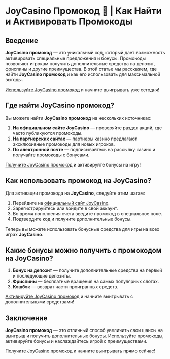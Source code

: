 # JoyCasino Промокод 🎁 | Как Найти и Активировать Промокоды

## Введение

**JoyCasino промокод** — это уникальный код, который дает возможность активировать специальные предложения и бонусы. Промокоды позволяют игрокам получить дополнительные средства на депозит, фриспины и другие преимущества. В этой статье мы расскажем, где найти **JoyCasino промокод** и как его использовать для максимальной выгоды.

[Используйте JoyCasino промокод](https://rpc30.call2me.pro/?/ru/registration?apkpop=0&partner=p24970p3291217pc98f) и начните выигрывать уже сегодня!

## Где найти JoyCasino промокод?

Вы можете найти **JoyCasino промокод** на нескольких источниках:

1. **На официальном сайте JoyCasino** — проверяйте раздел акций, где часто публикуются промокоды.
2. **На партнерских сайтах** — партнеры казино предлагают эксклюзивные промокоды для новых игроков.
3. **По электронной почте** — подписывайтесь на рассылку казино и получайте промокоды с бонусами.

[Получите JoyCasino промокод](https://rpc30.call2me.pro/?/ru/registration?apkpop=0&partner=p24970p3291217pc98f) и активируйте бонусы на игру!

## Как использовать промокод на JoyCasino?

Для активации промокода на **JoyCasino**, следуйте этим шагам:

1. Перейдите на [официальный сайт JoyCasino](https://rpc30.call2me.pro/?/ru/registration?apkpop=0&partner=p24970p3291217pc98f).
2. Зарегистрируйтесь или войдите в свой аккаунт.
3. Во время пополнения счета введите промокод в специальное поле.
4. Подтвердите код и получите дополнительные бонусы.

Теперь вы можете использовать бонусные средства для игры на всех играх **JoyCasino**.

## Какие бонусы можно получить с промокодом на JoyCasino?

1. **Бонус на депозит** — получите дополнительные средства на первый и последующие депозиты.
2. **Фриспины** — бесплатные вращения на самых популярных слотах.
3. **Кэшбэк** — возврат части проигранных средств.

[Активируйте JoyCasino промокод](https://rpc30.call2me.pro/?/ru/registration?apkpop=0&partner=p24970p3291217pc98f) и начните выигрывать с дополнительными средствами!

## Заключение

**JoyCasino промокод** — это отличный способ увеличить свои шансы на выигрыш и получить дополнительные бонусы. Используйте промокоды, активируйте бонусы и наслаждайтесь игрой с преимуществами.

[Получите JoyCasino промокод](https://rpc30.call2me.pro/?/ru/registration?apkpop=0&partner=p24970p3291217pc98f) и начните выигрывать прямо сейчас!
